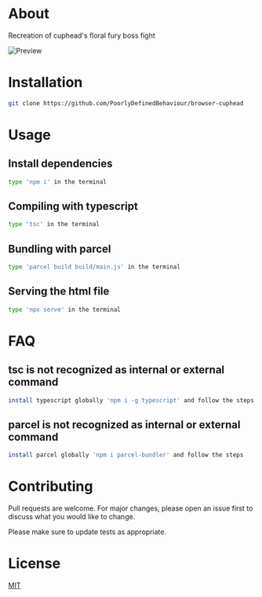 # About

Recreation of cuphead's floral fury boss fight

![Preview](https://github.com/PoorlyDefinedBehaviour/cuphead-floral-fury-boss-fight/blob/master/preview/preview.gif)

# Installation

```sh
git clone https://github.com/PoorlyDefinedBehaviour/browser-cuphead
```

# Usage

## Install dependencies

```sh
type 'npm i' in the terminal
```

## Compiling with typescript

```sh
type 'tsc' in the terminal
```

## Bundling with parcel

```sh
type 'parcel build build/main.js' in the terminal
```

## Serving the html file

```sh
type 'npx serve' in the terminal
```

# FAQ

## tsc is not recognized as internal or external command

```sh
install typescript globally 'npm i -g typescript' and follow the steps
```

## parcel is not recognized as internal or external command

```sh
install parcel globally 'npm i parcel-bundler' and follow the steps
```

# Contributing

Pull requests are welcome. For major changes, please open an issue first to discuss what you would like to change.

Please make sure to update tests as appropriate.

# License

[MIT](https://choosealicense.com/licenses/mit/)
